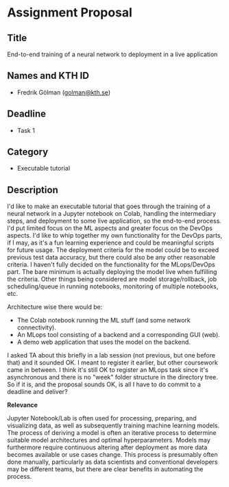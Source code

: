 # Assignment Proposal

## Title

End-to-end training of a neural network to deployment in a live application

## Names and KTH ID

  - Fredrik Gölman (golman@kth.se)

## Deadline
- Task 1

## Category
- Executable tutorial

## Description

I'd like to make an executable tutorial that goes through the training of a neural network in a Jupyter notebook on Colab, handling the intermediary steps, and deployment to some live application, so the end-to-end process. I'd put limited focus on the ML aspects and greater focus on the DevOps aspects. I'd like to whip together my own functionality for the DevOps parts, if I may, as it's a fun learning experience and could be meaningful scripts for future usage. The deployment criteria for the model could be to exceed previous test data accuracy, but there could also be any other reasonable criteria. I haven't fully decided on the functionality for the MLops/DevOps part. The bare minimum is actually deploying the model live when fulfilling the criteria. Other things being considered are model storage/rollback, job scheduling/queue in running notebooks, monitoring of multiple notebooks, etc.

Architecture wise there would be:
- The Colab notebook running the ML stuff (and some network connectivity).
- An MLops tool consisting of a backend and a corresponding GUI (web).
- A demo web application that uses the model on the backend.

I asked TA about this briefly in a lab session (not previous, but one before that) and it sounded OK. I meant to register it earlier, but other coursework came in between. I think it's still OK to register an MLops task since it's asynchronous and there is no "week" folder structure in the directory tree. So if it is, and the proposal sounds OK, is all I have to do commit to a deadline and deliver?

**Relevance**

Jupyter Notebook/Lab is often used for processing, preparing, and visualizing data, as well as subsequently training machine learning models. The process of deriving a model is often an iterative process to determine suitable model architectures and optimal hyperparameters. Models may furthermore require continuous altering after deployment as more data becomes available or use cases change. This process is presumably often done manually, particularly as data scientists and conventional developers may be different teams, but there are clear benefits in automating the process.
